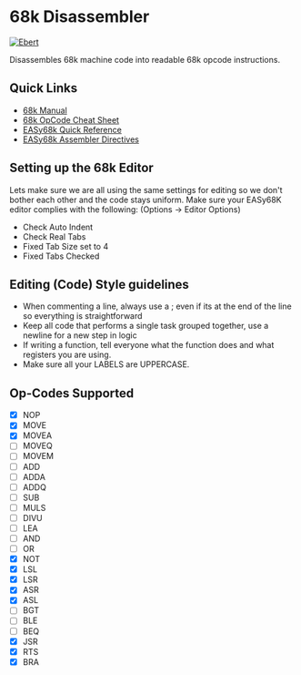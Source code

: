 # 68k Disassembler
[![Ebert](https://ebertapp.io/badges/952t17QSexgENbUMPPvdie3m.svg)](https://ebertapp.io/github/ajosg/68kDisassembler)

Disassembles 68k machine code into readable 68k opcode instructions.

## Quick Links
- [68k Manual](https://www.nxp.com/files-static/archives/doc/ref_manual/M68000PRM.pdf)
- [68k OpCode Cheat Sheet](http://goldencrystal.free.fr/M68kOpcodes-v2.3.pdf)
- [EASy68k Quick Reference](http://www.easy68k.com/files/EASy68KQuickRef.pdf)
- [EASy68k Assembler Directives](http://lux.dmcs.pl/pn/asembler_68000/asm.html#tth_sEc4)

## Setting up the 68k Editor
Lets make sure we are all using the same settings for editing so we don't bother each other and the code stays uniform.
Make sure your EASy68K editor complies with the following: (Options -> Editor Options)

- Check Auto Indent
- Check Real Tabs
- Fixed Tab Size set to 4
- Fixed Tabs Checked

## Editing (Code) Style guidelines
- When commenting a line, always use a ; even if its at the end of the line so everything is straightforward
- Keep all code that performs a single task grouped together, use a newline for a new step in logic
- If writing a function, tell everyone what the function does and what registers you are using.
- Make sure all your LABELS are UPPERCASE.

## Op-Codes Supported
- [X] NOP
- [X] MOVE
- [X] MOVEA
- [ ] MOVEQ
- [ ] MOVEM
- [ ] ADD
- [ ] ADDA
- [ ] ADDQ
- [ ] SUB
- [ ] MULS
- [ ] DIVU
- [ ] LEA
- [ ] AND
- [ ] OR
- [X] NOT
- [X] LSL
- [X] LSR
- [X] ASR
- [X] ASL
- [ ] BGT
- [ ] BLE
- [ ] BEQ
- [X] JSR
- [X] RTS
- [X] BRA
